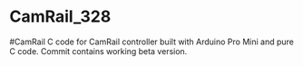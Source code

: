 # CamRail_328

#CamRail
C code for CamRail controller built with Arduino Pro Mini and pure C code.
Commit contains working beta version.